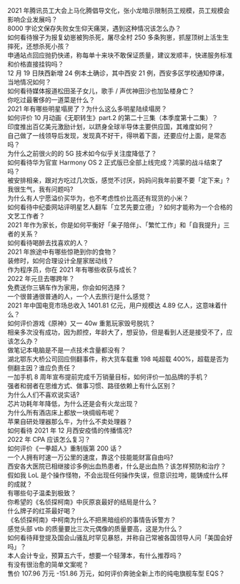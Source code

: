 2021 年腾讯员工大会上马化腾倡导文化，张小龙暗示限制员工规模，员工规模会影响企业发展吗？  
8000 字论文保存失败女生仰天痛哭，遇到这种情况该怎么办？  
如何看待猴子为报复幼崽被狗杀死，屠尽全村 250 多条狗崽，抓屋顶树上活生生摔死，还想杀死小孩？  
申通站点回应抛扔快递，称每单十来块不敢保证质量，建议发顺丰，快递服务标准和价格直接挂钩吗？  
12 月 19 日陕西新增 24 例本土确诊，其中西安 21 例，西安多区学校通知停课，当地情况如何？  
如何看待媒体报道松田圣子女儿，歌手 / 声优神田沙也加坠楼身亡？  
你吃过最奢侈的一道菜是什么？  
2021 年有哪些明星塌房了？为什么这么多明星陆续塌房？  
如何评价 10 月动画《无职转生》part.2 的第二十三集（本季度第十二集）？  
印度推出百亿美元激励计划，以跻身全球半导体主要供应国，其难度如何？  
自己做了一线领导后发现，发现真不好干，得哄着下面，还要应付上面，是常态吗？  
为什么之前很火的的 5G 技术如今似乎关注度降低了？  
如何看待华为官宣 Harmony OS 2 正式版已全部上线完成？鸿蒙的战斗结束了吗？  
被安排相亲，跟对方吃过几次饭，感觉不讨厌，妈妈问我年前要不要「定下来」? 我很生气，我有问题吗?  
为什么有人宁愿溢价买华为，也不考虑性价比高还有现货的小米？  
如何看待中纪委网站评明星艺人翻车「立艺先要立德」？如何才能称为一个合格的文艺工作者？  
2021 年作为家长，你是如何平衡好「亲子陪伴」、「繁忙工作」和「自我提升」三者的关系？  
如何看待喝醉去找喜欢的人？  
2021 年旅途中有哪些惊艳到你的食物？  
装修时，如何合理设计全屋家居动线？  
作为程序员，你在 2021 年有哪些收获与成长？  
2022 年元旦去哪跨年？  
免费送你三辆车作为家用，你会如何选择？  
一个很普通很普通的人，一个人去旅行是什么感觉？  
2021 年中国电竞市场总收入 1401.81 亿元，用户规模达 4.89 亿人，这意味着什么？  
如何评价游戏《原神》又一 40w 重氪玩家毁号脱坑？  
相亲多次没有成功，因为颜控，年龄大了，想妥协，但是看到人还是接受不了，应该怎么办？  
做笔记本电脑是不是一点技术含量都没有？  
湖北鄂东大桥公司回应侧翻事件，称大货车载重 198 吨超载 400%，超载是否为侧翻主因？谁应负责任？  
一加手机 8 周年宣布提前完成千万销量目标，如何评价一加品牌的手机？  
强者和弱者在思维方式、做事习惯、路径依赖上有什么区别？  
为什么人们不喜欢说实话?  
芯片功耗年年降低，为什么还是会有火龙出现？  
为什么所有酒店床上都放一块绸缎布呢？  
苹果自研处理器那么牛，为什么不卖处理器？  
如何看待 2021 年 12 月西安疫情的传播情况?  
2022 年 CPA 应该怎么复习？  
如何评价《一拳超人》重制版第 200 话？  
一个人拥有时速一万公里的速度，靠这个技能能财富自由吗?  
西安各大医院已相继接诊多例出血热患者，什么是出血热？该怎样预防和治疗？  
假如我 LoL 是个操作怪物，不会出现任何操作失误，但意识拉垮，能铸成什么样的成就？  
有哪些句子温柔到极致？  
你希望的《名侦探柯南》中灰原哀最好的结局是什么？  
什么牌子的红茶最好喝？  
《名侦探柯南》中柯南为什么不把黑暗组织的事情告诉警方？  
感觉头部 vtb 的质量要比三次元偶像的质量要高，这是为什么？  
如何看待拜登提及国会山骚乱时罕见暴怒，并称自己常被各国领导人问「美国会好吗」？  
本人会计专业，预算五六千，想要一个轻薄本，有什么推荐吗？  
有没有很治愈的简单文案呢？  
售价 107.96 万元 -151.86 万元，如何评价奔驰全新上市的纯电旗舰车型 EQS？  
